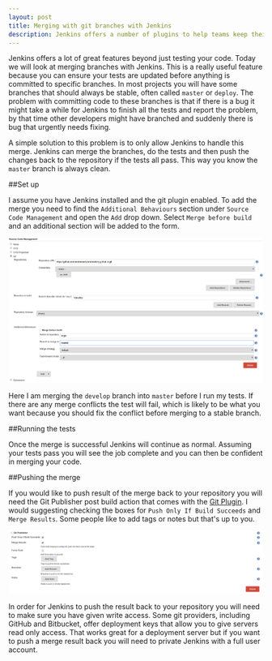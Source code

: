 ```yaml
---
layout: post
title: Merging with git branches with Jenkins
description: Jenkins offers a number of plugins to help teams keep their stable branches stable. Here's how to set it up
---
```


Jenkins offers a lot of great features beyond just testing your code. Today we will look at merging branches with Jenkins. This is a really useful feature because you can ensure your tests are updated before anything is committed to specific branches. In most projects you will have some branches that should always be stable, often called `master` or `deploy`. The problem with committing code to these branches is that if there is a bug it might take a while for Jenkins to finish all the tests and report the problem, by that time other developers might have branched and suddenly there is bug that urgently needs fixing.

A simple solution to this problem is to only allow Jenkins to handle this merge. Jenkins can merge the branches, do the tests and then push the changes back to the repository if the tests all pass. This way you know the `master` branch is always clean.

##Set up

I assume you have Jenkins installed and the git plugin enabled. To add the merge you need to find the `Additional Behaviours` section under `Source Code Management` and open the `Add` drop down. Select `Merge before build` and an additional section will be added to the form.

![Jenkins source control during a merge](/images/jenkins/jenkins_merge.png)

Here I am merging the `develop` branch into `master` before I run my tests. If there are any merge conflicts the test will fail, which is likely to be what you want because you should fix the conflict before merging to a stable branch.

##Running the tests

Once the merge is successful Jenkins will continue as normal. Assuming your tests pass you will see the job complete and you can then be confident in merging your code.

##Pushing the merge

If you would like to push result of the merge back to your repository you will need the Git Publisher post build action that comes with the [Git Plugin](https://wiki.jenkins-ci.org/display/JENKINS/Git+Plugin). I would suggesting checking the boxes for `Push Only If Build Succeeds` and `Merge Results`. Some people like to add tags or notes but that's up to you.

![Jenkins push merge result](/images/jenkins/jenkins_push.png)

In order for Jenkins to push the result back to your repository you will need to make sure you have given write access. Some git providers, including GitHub and Bitbucket, offer deployment keys that allow you to give servers read only access. That works great for a deployment server but if you want to push a merge result back you will need to private Jenkins with a full user account.

